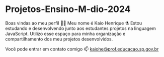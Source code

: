 # Projetos-Ensino-M-dio-2024
Boas vindas ao meu perfil 💙💙
Meu nome é Kaio Henrique ⚗️
Estou estudando e desenvolvendo junto aos estudantes projetos na linguagem JavaScript.
Utilizo esse espaço para minha organização e compartilhamento dos meu projetos desenvolvidos.

Você pode entrar em contato comigo 📫
kaiohe@prof.educacao.sp.gov.br
